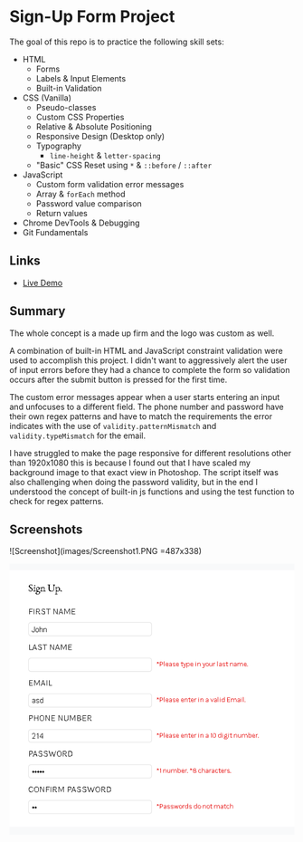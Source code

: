 # Sign-Up Form Project

The goal of this repo is to practice the following skill sets:

- HTML
  - Forms
  - Labels & Input Elements
  - Built-in Validation
- CSS (Vanilla)
  - Pseudo-classes
  - Custom CSS Properties
  - Relative & Absolute Positioning
  - Responsive Design (Desktop only)
  - Typography
    - `line-height` & `letter-spacing`
  - "Basic" CSS Reset using `*` & `::before` / `::after`
- JavaScript
  - Custom form validation error messages
  - Array & `forEach` method
  - Password value comparison
  - Return values
- Chrome DevTools & Debugging
- Git Fundamentals

## Links
- [Live Demo](https://pb-5.github.io/Sign-Up-Form/)

## Summary 

The whole concept is a made up firm and the logo was custom as well. 

A combination of built-in HTML and JavaScript constraint validation were used to accomplish this project. I didn't want to aggressively alert the user of input errors before they had a chance to complete the form so validation occurs after the submit button is pressed for the first time.

The custom error messages appear when a user starts entering an input and unfocuses to a different field. The phone number and password have their own regex patterns and have to match the requirements the error indicates with the use of `validity.patternMismatch` and `validity.typeMismatch` for the email.

I have struggled to make the page responsive for different resolutions other than 1920x1080 this is because I found out that I have scaled my background image to that exact view in Photoshop. The script itself was also challenging when doing the password validity, but in the end I understood the concept of built-in js functions and using the test function to check for regex patterns.

## Screenshots

![Screenshot](images/Screenshot1.PNG =487x338)

![Validation](images/Screenshot2.PNG)

